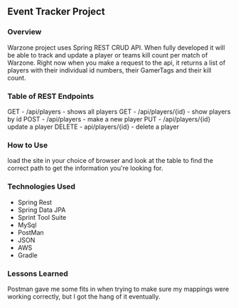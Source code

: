 ## Event Tracker Project


### Overview
Warzone project uses Spring REST CRUD API. When fully developed it will be able to track and update a player or teams kill count per match of   Warzone.  Right now when you make a request to the api, it returns a list of players with their individual id numbers, their GamerTags and their kill count.

### Table of REST Endpoints
GET - /api/players - shows all players
GET - /api/players/{id} - show players by id
POST - /api/players - make a new player
PUT - /api/players/{id} update a player
DELETE - api/players/{id} - delete a player
### How to Use
load the site in your choice of browser and look at the table to find the correct path to get the information you're looking for.

### Technologies Used
* Spring Rest
* Spring Data JPA
* Sprint Tool Suite
* MySql
* PostMan
* JSON
* AWS
* Gradle

### Lessons Learned
Postman gave me some fits in when trying to make sure my mappings were working correctly, but I got the hang of it eventually.
